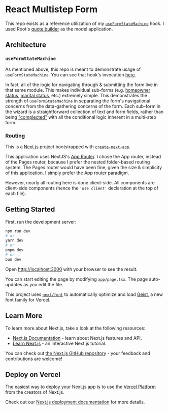 # React Multistep Form

This repo exists as a reference utilization of my [`useFormStateMachine`](https://gist.github.com/mattdeboard/f5ff93d6f3db78aae3aaf50002bad154)
hook. I used Root's [quote builder](https://quote.joinroot.com/landing)
as the model application.

## Architecture

### `useFormStateMachine`

As mentioned above, this repo is meant to demonstrate usage of
`useFormStateMachine`. You can see that hook's invocation
[here](./src/app/quote-builder/layout.tsx#L22).

In fact, all of the logic for navigating through & submitting the form
live in that same module. This makes individual sub-forms (e.g.
[homeowner status](./src/app/quote-builder/homeowner/page.tsx),
[marital status](./src/app/quote-builder/maritalStatus/page.tsx), etc.)
extremely simple. This demonstrates the strength of
`useFormStateMachine` in separating the form's navigational concerns
from the data-gathering concerns of the form. Each sub-form in the
wizard is a straightforward collection of text and form fields, rather
than being ["complected"](https://www.youtube.com/watch?v=SxdOUGdseq4)
with all the conditional logic inherent in a multi-step form.

### Routing

This is a [Next.js](https://nextjs.org) project bootstrapped with
[`create-next-app`](https://nextjs.org/docs/app/api-reference/cli/create-next-app).

This application uses NextJS's [App
Router](https://nextjs.org/docs/app/building-your-application/routing).
I chose the App router, instead of the Pages router, because I prefer
the nested folder-based routing system. The Pages router would have been
fine, given the size & simplicity of this application. I simply prefer
the App router paradigm.

However, nearly all routing here is done client-side. All components are
client-side components (hence the `'use client'` declaration at the top
of each file).

## Getting Started

First, run the development server:

```bash
npm run dev
# or
yarn dev
# or
pnpm dev
# or
bun dev
```

Open [http://localhost:3000](http://localhost:3000) with your browser to see the result.

You can start editing the page by modifying `app/page.tsx`. The page auto-updates as you edit the file.

This project uses [`next/font`](https://nextjs.org/docs/app/building-your-application/optimizing/fonts) to automatically optimize and load [Geist](https://vercel.com/font), a new font family for Vercel.

## Learn More

To learn more about Next.js, take a look at the following resources:

- [Next.js Documentation](https://nextjs.org/docs) - learn about Next.js features and API.
- [Learn Next.js](https://nextjs.org/learn) - an interactive Next.js tutorial.

You can check out [the Next.js GitHub repository](https://github.com/vercel/next.js) - your feedback and contributions are welcome!

## Deploy on Vercel

The easiest way to deploy your Next.js app is to use the [Vercel Platform](https://vercel.com/new?utm_medium=default-template&filter=next.js&utm_source=create-next-app&utm_campaign=create-next-app-readme) from the creators of Next.js.

Check out our [Next.js deployment documentation](https://nextjs.org/docs/app/building-your-application/deploying) for more details.
